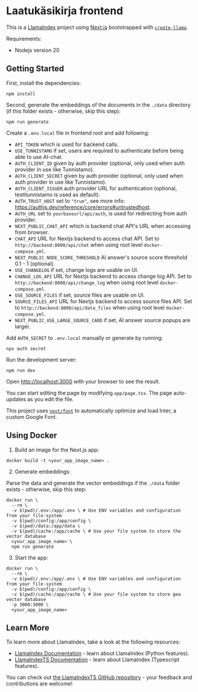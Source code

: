 # Laatukäsikirja frontend

This is a [LlamaIndex](https://www.llamaindex.ai/) project using [Next.js](https://nextjs.org/) bootstrapped with [`create-llama`](https://github.com/run-llama/LlamaIndexTS/tree/main/packages/create-llama).

Requirements:

- Nodejs version 20

## Getting Started

First, install the dependencies:

```
npm install
```

Second, generate the embeddings of the documents in the `./data` directory (if this folder exists - otherwise, skip this step):

```
npm run generate
```

Create a `.env.local` file in frontend root and add following:

- `API_TOKEN` which is used for backend calls.
- `USE_TUNNISTAMO` if set, users are required to authenticate before being able to use AI-chat.
- `AUTH_CLIENT_ID` given by auth provider (optional, only used when auth provider in use like Tunnistamo).
- `AUTH_CLIENT_SECRET` given by auth provider (optional, only used when auth provider in use like Tunnistamo).
- `AUTH_CLIENT_ISSUER` auth provider URL for authentication (optional, testitunnistamo is used as default).
- `AUTH_TRUST_HOST` set to `"true"`, see more info: <https://authjs.dev/reference/core/errors#untrustedhost>.
- `AUTH_URL` set to `yourbaseurl/api/auth`, is used for redirecting from auth provider.
- `NEXT_PUBLIC_CHAT_API` which is backend chat API's URL when accessing from browser.
- `CHAT_API` URL for Nextjs backend to access chat API. Set to `http://backend:8000/api/chat` when using root level `docker-compose.yml`.
- `NEXT_PUBLIC_NODE_SCORE_THRESHOLD` AI answer's source score threshold 0.1 - 1 (optional).
- `USE_CHANGELOG` if set, change logs are usable on UI.
- `CHANGE_LOG_API` URL for Nextjs backend to access change log API. Set to `http://backend:8000/api/change_log` when using root level `docker-compose.yml`.
- `USE_SOURCE_FILES` if set, source files are usable on UI.
- `SOURCE_FILES_API` URL for Nextjs backend to access source files API. Set to `http://backend:8000/api/data_files` when using root level `docker-compose.yml`.
- `NEXT_PUBLIC_USE_LARGE_SOURCE_CARD` if set, AI answer source popups are larger.

Add `AUTH_SECRET` to `.env.local` manually or generate by running:

```
npx auth secret
```

Run the development server:

```
npm run dev
```

Open [http://localhost:3000](http://localhost:3000) with your browser to see the result.

You can start editing the page by modifying `app/page.tsx`. The page auto-updates as you edit the file.

This project uses [`next/font`](https://nextjs.org/docs/basic-features/font-optimization) to automatically optimize and load Inter, a custom Google Font.

## Using Docker

1. Build an image for the Next.js app:

```
docker build -t <your_app_image_name> .
```

2. Generate embeddings:

Parse the data and generate the vector embeddings if the `./data` folder exists - otherwise, skip this step:

```
docker run \
  --rm \
  -v $(pwd)/.env:/app/.env \ # Use ENV variables and configuration from your file-system
  -v $(pwd)/config:/app/config \
  -v $(pwd)/data:/app/data \
  -v $(pwd)/cache:/app/cache \ # Use your file system to store the vector database
  <your_app_image_name> \
  npm run generate
```

3. Start the app:

```
docker run \
  --rm \
  -v $(pwd)/.env:/app/.env \ # Use ENV variables and configuration from your file-system
  -v $(pwd)/config:/app/config \
  -v $(pwd)/cache:/app/cache \ # Use your file system to store gea vector database
  -p 3000:3000 \
  <your_app_image_name>
```

## Learn More

To learn more about LlamaIndex, take a look at the following resources:

- [LlamaIndex Documentation](https://docs.llamaindex.ai) - learn about LlamaIndex (Python features).
- [LlamaIndexTS Documentation](https://ts.llamaindex.ai) - learn about LlamaIndex (Typescript features).

You can check out [the LlamaIndexTS GitHub repository](https://github.com/run-llama/LlamaIndexTS) - your feedback and contributions are welcome!
